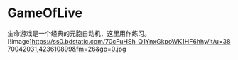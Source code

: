 # GameOfLive
生命游戏是一个经典的元胞自动机，这里用作练习。
[!image]https://ss0.bdstatic.com/70cFuHSh_Q1YnxGkpoWK1HF6hhy/it/u=3870042031,423610899&fm=26&gp=0.jpg
